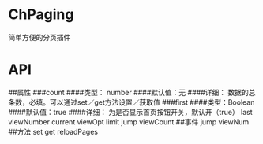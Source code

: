 # ChPaging
简单方便的分页插件
# API
##属性
###count
####类型：  number
####默认值：无
####详细：
数据的总条数，必填。可以通过set／get方法设置／获取值
###first
####类型：Boolean
####默认值：true
####详细：
为是否显示首页按钮开关，默认开（true）
  last
  viewNumber
  current
  viewOpt
  limit
  jump
  viewCount
##事件
  jump
  viewNum
##方法
  set
  get
  reloadPages
